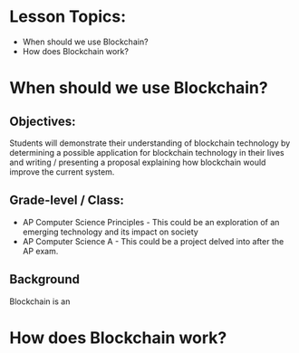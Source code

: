 # Lesson Topics:
* When should we use Blockchain?
* How does Blockchain work?

# When should we use Blockchain?
## Objectives:
Students will demonstrate their understanding of blockchain technology by determining a possible application for blockchain technology in their lives and writing / presenting a proposal explaining how blockchain would improve the current system.

## Grade-level / Class:
* AP Computer Science Principles - This could be an exploration of an emerging technology and its impact on society
* AP Computer Science A - This could be a project delved into after the AP exam.

## Background
Blockchain is an 
# How does Blockchain work?
